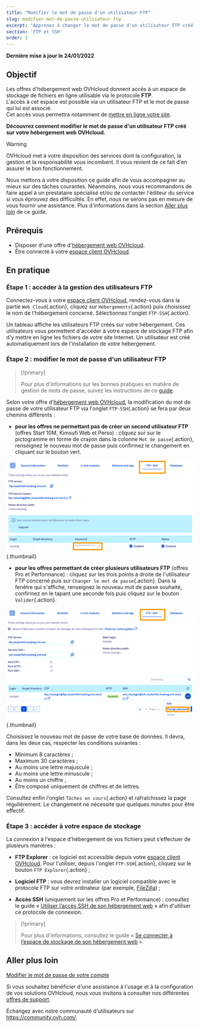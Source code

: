 ```yaml
---
title: "Modifier le mot de passe d'un utilisateur FTP"
slug: modifier-mot-de-passe-utilisateur-ftp
excerpt: "Apprenez à changer le mot de passe d'un utilisateur FTP créé sur votre hébergement web OVHcloud"
section: 'FTP et SSH'
order: 2
---
```


**Dernière mise à jour le 24/01/2022**

## Objectif

Les offres d'hébergement web OVHcloud donnent accès à un espace de stockage de fichiers en ligne utilisable via le protocole **FTP**.<br>L'accès à cet espace est possible via un utilisateur FTP et le mot de passe qui lui est associé.
<br>Cet accès vous permettra notamment de [mettre en ligne votre site](https://docs.ovh.com/ca/fr/hosting/mettre-mon-site-en-ligne/).

**Découvrez comment modifier le mot de passe d'un utilisateur FTP créé sur votre hébergement web OVHcloud.**

> [!warning]
>
> OVHcloud met à votre disposition des services dont la configuration, la gestion et la responsabilité vous incombent. Il vous revient de ce fait d'en assurer le bon fonctionnement.
>
> Nous mettons à votre disposition ce guide afin de vous accompagner au mieux sur des tâches courantes. Néanmoins, nous vous recommandons de faire appel à un prestataire spécialisé et/ou de contacter l'éditeur du service si vous éprouvez des difficultés. En effet, nous ne serons pas en mesure de vous fournir une assistance. Plus d'informations dans la section [Aller plus loin](#aller-plus-loin) de ce guide.
>

## Prérequis

- Disposer d'une offre d'[hébergement web OVHcloud](https://www.ovhcloud.com/fr-ca/web-hosting/).
- Être connecté à votre [espace client OVHcloud](https://ca.ovh.com/auth/?action=gotomanager&from=https://www.ovh.com/ca/fr/&ovhSubsidiary=qc).

## En pratique

### Étape 1 : accéder à la gestion des utilisateurs FTP

Connectez-vous à votre [espace client OVHcloud](https://ca.ovh.com/auth/?action=gotomanager&from=https://www.ovh.com/ca/fr/&ovhSubsidiary=qc), rendez-vous dans la partie `Web Cloud`{.action}, cliquez sur `Hébergements`{.action} puis choisissez le nom de l'hébergement concerné. Sélectionnez l'onglet `FTP-SSH`{.action}.

Un tableau affiche les utilisateurs FTP créés sur votre hébergement. Ces utilisateurs vous permettent d'accéder à votre espace de stockage FTP afin d'y mettre en ligne les fichiers de votre site Internet. Un utilisateur est créé automatiquement lors de l'installation de votre hébergement.

### Étape 2 : modifier le mot de passe d'un utilisateur FTP

> [!primary]
>
> Pour plus d'informations sur les bonnes pratiques en matière de gestion de mots de passe, suivez les instructions de ce [guide](https://docs.ovh.com/ca/fr/customer/gerer-son-mot-de-passe/).
>

Selon votre offre d'[hébergement web OVHcloud](https://www.ovhcloud.com/fr-ca/web-hosting/), la modification du mot de passe de votre utilisateur FTP via l'onglet `FTP-SSH`{.action} se fera par deux chemins différents :

- **pour les offres ne permettant pas de créer un second utilisateur FTP** (offres Start 10M, Kimsufi Web et Perso) : cliquez sur sur le pictogramme en forme de crayon dans la colonne `Mot de passe`{.action}, renseignez le nouveau mot de passe puis confirmez le changement en cliquant sur le bouton vert.

![change-ftp-password-step1-perso](images/change-ftp-password-step1-perso.png){.thumbnail}

- **pour les offres permettant de créer plusieurs utilisateurs FTP** (offres Pro et Performance) : cliquez sur les trois points à droite de l'utilisateur FTP concerné puis sur `Changer le mot de passe`{.action}. Dans la fenêtre qui s'affiche, renseignez le nouveau mot de passe souhaité, confirmez en le tapant une seconde fois puis cliquez sur le bouton `Valider`{.action}.

![change-ftp-password-step1-pro](images/change-ftp-password-step1-pro.png){.thumbnail}

Choisissez le nouveau mot de passe de votre base de données. Il devra, dans les deux cas, respecter les conditions suivantes :

- Minimum 8 caractères ;
- Maximum 30 caractères ;
- Au moins une lettre majuscule ;
- Au moins une lettre minuscule ;
- Au moins un chiffre ;
- Être composé uniquement de chiffres et de lettres.

Consultez enfin l'onglet `Tâches en cours`{.action} et rafraîchissez la page régulièrement. Le changement ne nécessite que quelques minutes pour être effectif.

### Étape 3 : accéder à votre espace de stockage

La connexion à l'espace d'hébergement de vos fichiers peut s’effectuer de plusieurs manières :

- **FTP Explorer** : ce logiciel est accessible depuis votre [espace client OVHcloud](https://ca.ovh.com/auth/?action=gotomanager&from=https://www.ovh.com/ca/fr/&ovhSubsidiary=qc). Pour l'utiliser, depuis l'onglet `FTP-SSH`{.action}, cliquez sur le bouton `FTP Explorer`{.action} ;

- **Logiciel FTP** : vous devrez installer un logiciel compatible avec le protocole FTP sur votre ordinateur (par exemple, [FileZilla](https://docs.ovh.com/ca/fr/hosting/mutualise-guide-utilisation-filezilla/)) ;

- **Accès SSH** (uniquement sur les offres Pro et Performance) : consultez le guide « [Utiliser l’accès SSH de son hébergement web](https://docs.ovh.com/ca/fr/hosting/mutualise-le-ssh-sur-les-hebergements-mutualises/) » afin d'utiliser ce protocole de connexion.

> [!primary]
>
> Pour plus d'informations, consultez le guide « [Se connecter à l’espace de stockage de son hébergement web](https://docs.ovh.com/ca/fr/hosting/connexion-espace-stockage-ftp-hebergement-web/) ».
>

## Aller plus loin <a name="aller-plus-loin"></a>

[Modifier le mot de passe de votre compte](https://docs.ovh.com/fr/customer/gerer-son-mot-de-passe/)

Si vous souhaitez bénéficier d'une assistance à l'usage et à la configuration de vos solutions OVHcloud, nous vous invitons à consulter nos différentes [offres de support](https://www.ovhcloud.com/fr-ca/support-levels/).

Échangez avec notre communauté d'utilisateurs sur <https://community.ovh.com/>.
